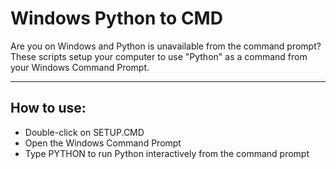 # Windows Python to CMD

Are you on Windows and Python is unavailable from the command prompt?  These scripts setup your computer to use "Python" as a command from your Windows Command Prompt.

<hr>

## How to use:

* Double-click on SETUP.CMD
* Open the Windows Command Prompt
* Type PYTHON to run Python interactively from the command prompt